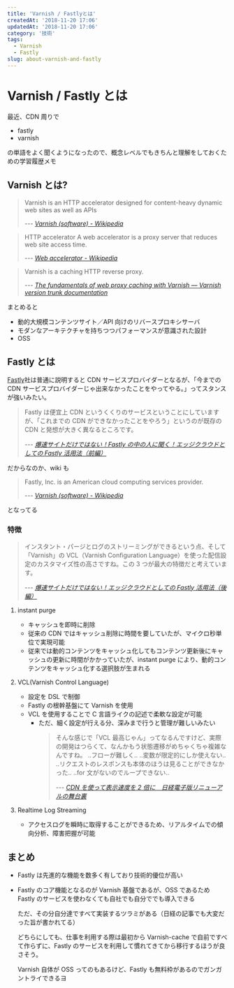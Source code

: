 ```yaml
---
title: 'Varnish / Fastlyとは'
createdAt: '2018-11-20 17:06'
updatedAt: '2018-11-20 17:06'
category: '技術'
tags:
  - Varnish
  - Fastly
slug: about-varnish-and-fastly
---
```


# Varnish / Fastly とは

最近、CDN 周りで

- fastly
- varnish

の単語をよく聞くようになったので、概念レベルでもきちんと理解をしておくための学習履歴メモ

## Varnish とは?

> Varnish is an HTTP accelerator designed for content-heavy dynamic web sites as well as APIs
>
> --- <cite>[Varnish (software) - Wikipedia](<https://en.wikipedia.org/wiki/Varnish_(software)>)</cite>

> HTTP accelerator
> A web accelerator is a proxy server that reduces web site access time.
>
> --- <cite>[Web accelerator - Wikipedia](https://en.wikipedia.org/wiki/Web_accelerator)</cite>

> Varnish is a caching HTTP reverse proxy.
>
> --- <cite>[The fundamentals of web proxy caching with Varnish — Varnish version trunk documentation](https://varnish-cache.org/docs/trunk/tutorial/introduction.html)</cite>

まとめると

- 動的大規模コンテンツサイト／API 向けのリバースプロキシサーバ
- モダンなアーキテクチャを持ちつつパフォーマンスが意識された設計
- OSS

## Fastly とは

[Fastly](https://www.fastly.com/)社は普通に説明すると CDN サービスプロバイダーとなるが、「今までの CDN サービスプロバイダーじゃ出来なかったことをやってやる。」ってスタンスが強いみたい。

> Fastly は便宜上 CDN というくくりのサービスということにしていますが、「これまでの CDN ができなかったことをやろう」というのが既存の CDN と発想が大きく異なるところです。
>
> --- <cite>[爆速サイトだけではない！Fastly の中の人に聞く！エッジクラウドとしての Fastly 活用法（前編）](https://cloud.nifty.com/navi/tech/fastly_1.htm)</cite>

だからなのか、wiki も

> Fastly, Inc. is an American cloud computing services provider.
>
> --- <cite>[Varnish (software) - Wikipedia](<https://en.wikipedia.org/wiki/Varnish_(software)>)</cite>

となってる

### 特徴

> インスタント・パージとログのストリーミングができるという点、そして「Varnish」の VCL（Varnish Configuration Language）を使った配信設定のカスタマイズ性の高さですね。この 3 つが最大の特徴だと考えています。
>
> --- <cite>[爆速サイトだけではない！エッジクラウドとしての Fastly 活用法（後編）](https://cloud.nifty.com/navi/tech/fastly_2.htm)</cite>

1. instant purge

   - キャッシュを即時に削除
   - 従来の CDN ではキャッシュ削除に時間を要していたが、マイクロ秒単位で実現可能
   - 従来では動的コンテンツをキャッシュ化してもコンテンツ更新後にキャッシュの更新に時間がかかっていたが、instant purge により、動的コンテンツをキャッシュ化する選択肢が生まれる

2. VCL(Varnish Control Language)

   - 設定を DSL で制御
   - Fastly の根幹基盤にて Varnish を使用
   - VCL を使用することで C 言語ライクの記述で柔軟な設定が可能
     - ただ、細く設定が行える分、深みまで行うと管理が難しいみたい
       > そんな感じで「VCL 最高じゃん」ってなるんですけど、実際の開発はつらくて、なんかもう状態遷移がめちゃくちゃ複雑なんですね。
       > ..フローが難しく..
       > ..変数が限定的にしか使えない..
       > ..リクエストのレスポンスも本体のほうは見ることができなかった..
       > ..for 文がないのでループできない..
       >
       > --- <cite>[CDN を使って表示速度を 2 倍に　日経電子版リニューアルの舞台裏](https://logmi.jp/282375)</cite>

3. Realtime Log Streaming

   - アクセスログを瞬時に取得することができるため、リアルタイムでの傾向分析、障害把握が可能

## まとめ

- Fastly は先進的な機能を数多く有しており技術的優位が高い

- Fastly のコア機能となるのが Varnish 基盤であるが、OSS であるため Fastly のサービスを使わなくても自社でも自分ででも導入できる

  ただ、その分自分達ですべて実装するツラミがある（日経の記事でも大変だった旨が書かれてる）

  どちらにしても、仕事を利用する際は最初から Varnish-cache で自前ですべて作らずに、Fastly のサービスを利用して慣れてきてから移行するほうが良さそう。

  Varnish 自体が OSS ってのもあるけど、Fastly も無料枠があるのでガンガントライできるヨ
